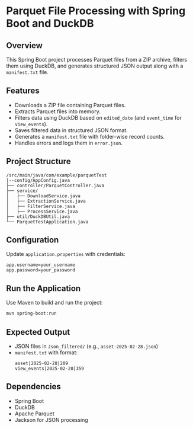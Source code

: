 # Parquet File Processing with Spring Boot and DuckDB

## Overview  
This Spring Boot project processes Parquet files from a ZIP archive, filters them using DuckDB, and generates structured JSON output along with a `manifest.txt` file.

## Features  
- Downloads a ZIP file containing Parquet files.  
- Extracts Parquet files into memory.  
- Filters data using DuckDB based on `edited_date` (and `event_time` for `view_events`).  
- Saves filtered data in structured JSON format.  
- Generates a `manifest.txt` file with folder-wise record counts.  
- Handles errors and logs them in `error.json`.

## Project Structure  
```
/src/main/java/com/example/parquetTest
|--config/AppConfig.java 
├── controller/ParquetController.java  
├── service/  
│   ├── DownloadService.java  
│   ├── ExtractionService.java  
│   ├── FilterService.java  
│   ├── ProcessService.java  
├── util/DuckDBUtil.java  
└── ParquetTestApplication.java  
```

## Configuration  
Update `application.properties` with credentials:  
```properties
app.username=your_username  
app.password=your_password  
```

## Run the Application  
Use Maven to build and run the project:  
```sh
mvn spring-boot:run
```

## Expected Output  
- JSON files in `Json_filtered/` (e.g., `asset-2025-02-28.json`)  
- `manifest.txt` with format:  
  ```
  asset|2025-02-28|209
  view_events|2025-02-28|359
  ```

## Dependencies  
- Spring Boot  
- DuckDB  
- Apache Parquet  
- Jackson for JSON processing  
